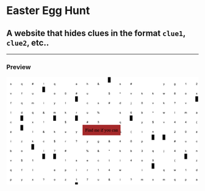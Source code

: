 # Easter Egg Hunt

## A website that hides clues in the format `clue1`, `clue2`, etc..

---
### Preview

![website preview](assets/preview.png)